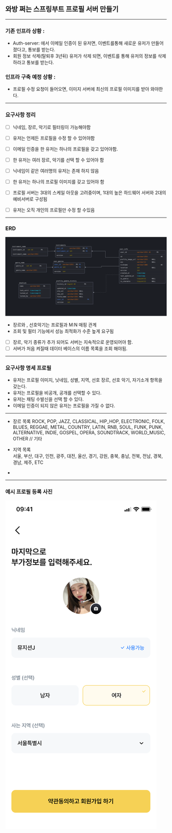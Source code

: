 ## 와방 쩌는 스프링부트 프로필 서버 만들기

---

### 기존 인프라 상황 :
- Auth-server: 에서 이메일 인증이 된 유저면, 이벤트를통해 새로운 유저가 만들어졌다고, 통보를 받는다. 
- 회원 정보 삭제(탈퇴후 3년뒤) 유저가 삭제 되면, 이벤트를 통해 유저의 정보를 삭제하라고 통보를 받는다. 



### 인프라 구축 예정 상황 :
- 프로필 수정 요청이 들어오면, 이미지 서버에 최신의 프로필 이미지를 받아 와야한다.



---
### 요구사항 정리 
- [ ] 닉네임, 장르, 악기로 필터링이 가능해야함
- [ ] 유저는 언제든 프로필을 수정 할 수 있어야함 
- [ ] 이메일 인증을 한 유저는 하나의 프로필을 갖고 있어야함.
- [ ] 한 유저는 여러 장르, 악기를 선택 할 수 있어야 함 
- [ ] 닉네임이 같은 여러명의 유저는 존재 하지 않음 
- [ ] 한 유저는 하나의 프로필 이미지를 갖고 있어야 함
- [ ] 프로필 서버는 3대의 스케일 아웃을 고려중이며, 1대의 높은 하드웨어 서버와 2대의 예비서버로 구성됨 
- [ ] 유저는 오직 개인의 프로필만 수정 할 수있음


---

### ERD
![erd3.png](readMe_images/erd3.png)
- 장르와 , 선호악기는 프로필과 M:N 매핑 관계
- 조회 및 필터 기능에서 성능 최적화가 수준 높게 요구됨
- [ ] 장르, 악기 종류가 추가 되어도 서버는 지속적으로 운영되어야 함.
- [ ] 서버가 처음 켜질때 데이터 베이스의 이름 목록을 조회 해야됨.
---

### 요구사항 명세 프로필 
- 유저는 프로필 이미지, 닛네임, 성별, 지역, 선호 장르, 선호 악기, 자기소개 항목을 갖는다. 
- 유저는 프로필을 비공개, 공개를 선택할 수 있다. 
- 유저는 채팅 수발신을 선택 할 수 있다.
- 이메일 인증이 되지 않은 유저는 프로필을 가질 수 없다. 



---
- 장르 목록
  ROCK,
  POP,
  JAZZ,
  CLASSICAL,
  HIP_HOP,
  ELECTRONIC,
  FOLK,
  BLUES,
  REGGAE,
  METAL,
  COUNTRY,
  LATIN,
  RNB,
  SOUL,
  FUNK,
  PUNK,
  ALTERNATIVE,
  INDIE,
  GOSPEL,
  OPERA,
  SOUNDTRACK,
  WORLD_MUSIC,
  OTHER // 기타

- 지역 목록  
  서울,
  부산,
  대구,
  인천,
  광주,
  대전,
  울산,
  경기,
  강원,
  충북,
  충남,
  전북,
  전남,
  경북,
  경남,
  제주,
  ETC

- 


---
### 예시 프로필 등록 사진
![UserProfile.png](readMe_images/UserProfile.png)
